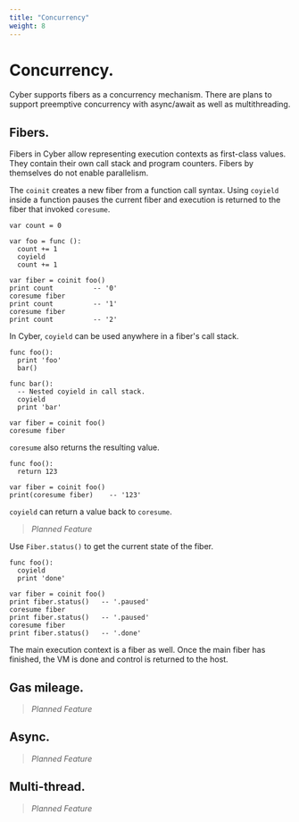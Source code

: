 ```yaml
---
title: "Concurrency"
weight: 8
---
```


# Concurrency.
Cyber supports fibers as a concurrency mechanism. There are plans to support preemptive concurrency with async/await as well as multithreading.

## Fibers.
Fibers in Cyber allow representing execution contexts as first-class values. They contain their own call stack and program counters. Fibers by themselves do not enable parallelism.

The `coinit` creates a new fiber from a function call syntax. Using `coyield` inside a function pauses the current fiber and execution is returned to the fiber that invoked `coresume`.
```cy
var count = 0

var foo = func ():
  count += 1
  coyield
  count += 1

var fiber = coinit foo()
print count          -- '0'
coresume fiber
print count          -- '1'
coresume fiber
print count          -- '2'
```
In Cyber, `coyield` can be used anywhere in a fiber's call stack.
```cy
func foo():
  print 'foo'
  bar()

func bar():
  -- Nested coyield in call stack.
  coyield
  print 'bar'

var fiber = coinit foo()
coresume fiber
```
`coresume` also returns the resulting value.
```cy
func foo():
  return 123

var fiber = coinit foo()
print(coresume fiber)    -- '123'
```

`coyield` can return a value back to `coresume`.
> _Planned Feature_

Use `Fiber.status()` to get the current state of the fiber.
```cy
func foo():
  coyield
  print 'done'

var fiber = coinit foo()
print fiber.status()   -- '.paused'
coresume fiber
print fiber.status()   -- '.paused'
coresume fiber
print fiber.status()   -- '.done'
```
The main execution context is a fiber as well. Once the main fiber has finished, the VM is done and control is returned to the host.

## Gas mileage.
> _Planned Feature_

## Async.
> _Planned Feature_

## Multi-thread.
> _Planned Feature_
